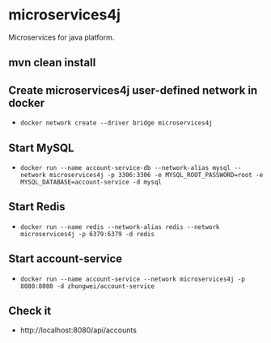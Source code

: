 # microservices4j
Microservices for java platform.

## mvn clean install

## Create microservices4j user-defined network in docker
- `docker network create --driver bridge microservices4j`

## Start MySQL
- `docker run --name account-service-db --network-alias mysql --network microservices4j -p 3306:3306 -e MYSQL_ROOT_PASSWORD=root -e MYSQL_DATABASE=account-service -d mysql`

## Start Redis
- `docker run --name redis --network-alias redis --network microservices4j -p 6379:6379 -d redis`

## Start account-service
- `docker run --name account-service --network microservices4j -p 8080:8080 -d zhongwei/account-service`

## Check it
- http://localhost:8080/api/accounts
